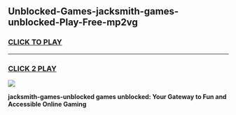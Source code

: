 
## Unblocked-Games-jacksmith-games-unblocked-Play-Free-mp2vg
<h3>
<a href="https://premium76.site?title=jacksmith-games-unblocked&ref=18A1">CLICK TO PLAY</a></h3>
<hr>

<h3>
<a href="https://premium76.site?title=jacksmith-games-unblocked&ref=18A1">CLICK 2 PLAY</a>
  
</h3>

<a href="https://premium76.site?title=jacksmith-games-unblocked&ref=18A1"><img src="https://clearcache.store/games.png"></a>


**jacksmith-games-unblocked games unblocked: Your Gateway to Fun and Accessible Online Gaming**
